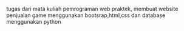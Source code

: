 tugas dari mata kuliah pemrograman web praktek, membuat website penjualan game menggunakan bootsrap,html,css dan database menggunakan python
